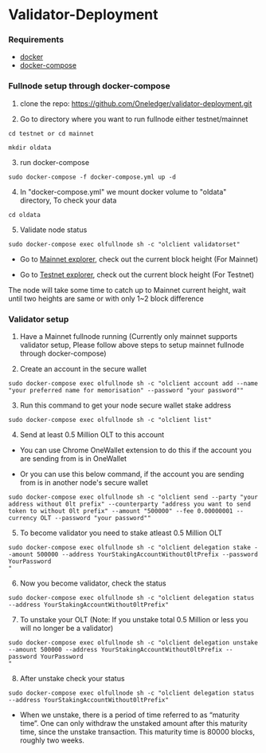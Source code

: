 # Validator-Deployment #

### Requirements ###

* [docker](https://docs.docker.com/engine/install/)
* [docker-compose](https://docs.docker.com/compose/install/)

### Fullnode setup through docker-compose ###

1) clone the repo: https://github.com/Oneledger/validator-deployment.git

2) Go to directory where you want to run fullnode either testnet/mainnet

```
cd testnet or cd mainnet

mkdir oldata
```

3) run docker-compose

```
sudo docker-compose -f docker-compose.yml up -d
```

4) In "docker-compose.yml" we mount docker volume to "oldata" directory, To check your data

```
cd oldata
```

5) Validate node status

```
sudo docker-compose exec olfullnode sh -c "olclient validatorset"
```

- Go to [Mainnet explorer](https://mainnet-explorer.oneledger.network/), check out the current block height (For Mainnet)

- Go to [Testnet explorer](https://frankenstein-explorer.oneledger.network/), check out the current block height (For Testnet)

The node will take some time to catch up to Mainnet current height, wait until two heights are same or with only 1~2 block difference

### Validator setup ###

1) Have a Mainnet fullnode running (Currently only mainnet supports validator setup, Please follow above steps to setup mainnet fullnode through docker-compose)

2) Create an account in the secure wallet

```
sudo docker-compose exec olfullnode sh -c "olclient account add --name "your preferred name for memorisation" --password "your password""
```

3) Run this command to get your node secure wallet stake address

```
sudo docker-compose exec olfullnode sh -c "olclient list"
```

4) Send at least 0.5 Million OLT to this account

- You can use Chrome OneWallet extension to do this if the account you are sending from is in OneWallet

- Or you can use this below command, if the account you are sending from is in another node's secure wallet

```
sudo docker-compose exec olfullnode sh -c "olclient send --party "your address without 0lt prefix" --counterparty "address you want to send token to without 0lt prefix" --amount "500000" --fee 0.00000001 --currency OLT --password "your password""
```

5) To become validator you need to stake atleast 0.5 Million OLT

```
sudo docker-compose exec olfullnode sh -c "olclient delegation stake --amount 500000 --address YourStakingAccountWithout0ltPrefix --password YourPassword
"
```

6) Now you become validator, check the status

```
sudo docker-compose exec olfullnode sh -c "olclient delegation status --address YourStakingAccountWithout0ltPrefix"
```

7) To unstake your OLT (Note: If you unstake total 0.5 Million or less you will no longer be a validator)

```
sudo docker-compose exec olfullnode sh -c "olclient delegation unstake --amount 500000 --address YourStakingAccountWithout0ltPrefix --password YourPassword
"
```

8) After unstake check your status

```
sudo docker-compose exec olfullnode sh -c "olclient delegation status --address YourStakingAccountWithout0ltPrefix"
```

- When we unstake, there is a period of time referred to as “maturity time”. One can only withdraw the unstaked amount after this maturity time, since the unstake transaction. This maturity time is 80000 blocks, roughly two weeks.
